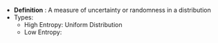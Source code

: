 - **Definition** : A measure of uncertainty or randomness in a distribution
- Types:
	- High Entropy: Uniform Distribution
	- Low Entropy: